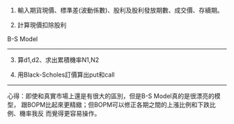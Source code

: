 
1. 輸入期貨現價、標準差(波動係數)、股利及股利發放期數、成交價、存續期。

2. 計算現價扣除股利

B-S Model
_____________________________
3. 算d1,d2、求出累積機率N1,N2

4. 用Black-Scholes訂價算出put和call
____________________________

心得：即使和真實市場上還是有很大的區別，但是B-S Model真的是很漂亮的模型，
跟BOPM比起來更精緻；但BOPM可以修正各期之間的上漲比例和下跌比例、機率我反
而覺得更容易操作。

